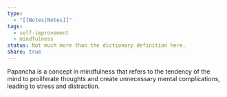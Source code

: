 ```yaml
---
type:
  - "[[Notes|Notes]]"
tags:
  - self-improvement
  - mindfulness
status: Not much more than the dictionary definition here.
share: true
---
```


Papancha is a concept in mindfulness that refers to the tendency of the mind to proliferate thoughts and create unnecessary mental complications, leading to stress and distraction.



